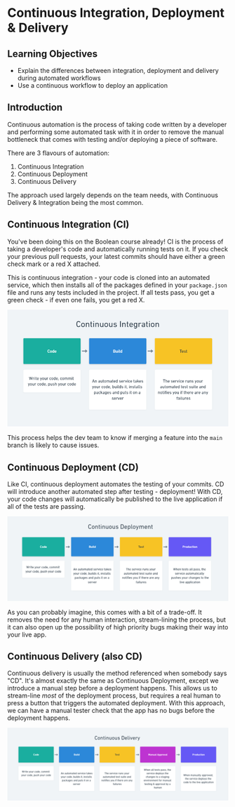 # Continuous Integration, Deployment & Delivery

## Learning Objectives

- Explain the differences between integration, deployment and delivery during automated workflows
- Use a continuous workflow to deploy an application

## Introduction

Continuous automation is the process of taking code written by a developer and performing some automated task with it in order to remove the manual bottleneck that comes with testing and/or deploying a piece of software.

There are 3 flavours of automation:

1. Continuous Integration
2. Continuous Deployment
3. Continuous Delivery

The approach used largely depends on the team needs, with Continuous Delivery & Integration being the most common.

## Continuous Integration (CI)

You've been doing this on the Boolean course already! CI is the process of taking a developer's code and automatically running tests on it. If you check your previous pull requests, your latest commits should have either a green check mark or a red X attached.

This is continuous integration - your code is cloned into an automated service, which then installs all of the packages defined in your `package.json` file and runs any tests included in the project. If all tests pass, you get a green check - if even one fails, you get a red X.

![](./_assets/continuous-integration.PNG)

This process helps the dev team to know if merging a feature into the `main` branch is likely to cause issues.

## Continuous Deployment (CD)

Like CI, continuous deployment automates the testing of your commits. CD will introduce another automated step after testing - deployment! With CD, your code changes will automatically be published to the live application if all of the tests are passing.

![](./_assets/continuous-deployment.PNG)

As you can probably imagine, this comes with a bit of a trade-off. It removes the need for any human interaction, stream-lining the process, but it can also open up the possibility of high priority bugs making their way into your live app.

## Continuous Delivery (also CD)

Continuous delivery is usually the method referenced when somebody says "CD". It's almost exactly the same as Continuous Deployment, except we introduce a manual step before a deployment happens. This allows us to stream-line _most_ of the deployment process, but requires a real human to press a button that triggers the automated deployment. With this approach, we can have a manual tester check that the app has no bugs before the deployment happens.

![](./_assets/continuous-delivery.PNG)

